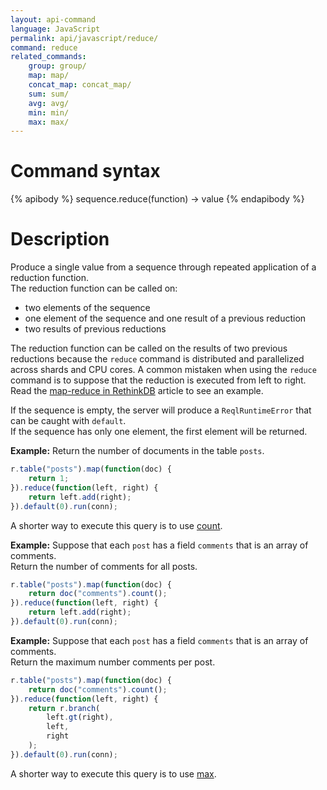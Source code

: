 ```yaml
---
layout: api-command
language: JavaScript
permalink: api/javascript/reduce/
command: reduce
related_commands:
    group: group/
    map: map/
    concat_map: concat_map/
    sum: sum/
    avg: avg/
    min: min/
    max: max/
---
```


# Command syntax #

{% apibody %}
sequence.reduce(function) &rarr; value
{% endapibody %}

# Description #

Produce a single value from a sequence through repeated application of a reduction
function.  
The reduction function can be called on:

- two elements of the sequence
- one element of the sequence and one result of a previous reduction
- two results of previous reductions

The reduction function can be called on the results of two previous reductions because the
`reduce` command is distributed and parallelized across shards and CPU cores. A common
mistaken when using the `reduce` command is to suppose that the reduction is executed
from left to right. Read the [map-reduce in RethinkDB](/docs/map-reduce/) article to
see an example.

If the sequence is empty, the server will produce a `ReqlRuntimeError` that can be
caught with `default`.  
If the sequence has only one element, the first element will be returned.

__Example:__ Return the number of documents in the table `posts`.

```js
r.table("posts").map(function(doc) {
    return 1;
}).reduce(function(left, right) {
    return left.add(right);
}).default(0).run(conn);
```

A shorter way to execute this query is to use [count](/api/javascript/count).


__Example:__ Suppose that each `post` has a field `comments` that is an array of
comments.  
Return the number of comments for all posts.

```js
r.table("posts").map(function(doc) {
    return doc("comments").count();
}).reduce(function(left, right) {
    return left.add(right);
}).default(0).run(conn);
```



__Example:__ Suppose that each `post` has a field `comments` that is an array of
comments.  
Return the maximum number comments per post.

```js
r.table("posts").map(function(doc) {
    return doc("comments").count();
}).reduce(function(left, right) {
    return r.branch(
        left.gt(right),
        left,
        right
    );
}).default(0).run(conn);
```

A shorter way to execute this query is to use [max](/api/javascript/max).
